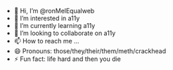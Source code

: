 - 👋 Hi, I’m @ronMelEqualweb
- 👀 I’m interested in a11y
- 🌱 I’m currently learning a11y
- 💞️ I’m looking to collaborate on a11y
- 📫 How to reach me ...
- 😄 Pronouns: those/they/their/them/meth/crackhead
- ⚡ Fun fact: life hard and then you die 

<!---
ronMelEqualweb/ronMelEqualweb is a ✨ special ✨ repository because its `README.md` (this file) appears on your GitHub profile.
You can click the Preview link to take a look at your changes.
--->
